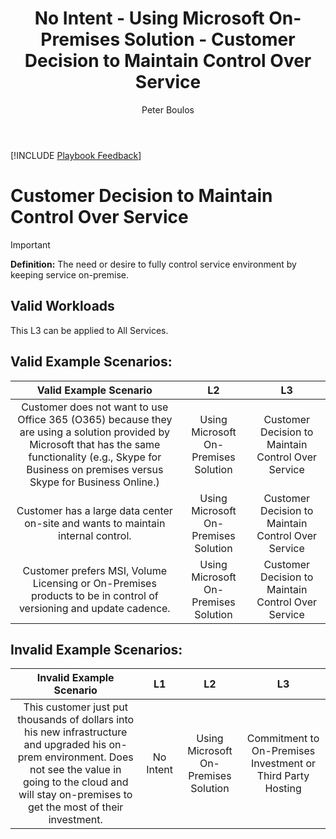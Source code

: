 ﻿---
# required metadata
title: No Intent - Using Microsoft On-Premises Solution - Customer Decision to Maintain Control Over Service
description: No Intent - Using Microsoft On-Premises Solution - Customer Decision to Maintain Control Over Service
author: Peter Boulos
ms.author: pboulos
manager: eduardod 
ms.date: 9/25/2019
ms.topic: playbook 
ms.prod: non-product-specific 
ms.custom: internal-playbook 
ft.audience: internal 
ft.owner: pboulos
---
[!INCLUDE [Playbook Feedback](./includes/questions-feedback.md)] 

# Customer Decision to Maintain Control Over Service

> [!IMPORTANT]
> **Definition:** The need or desire to fully control service environment by keeping service on-premise.

## Valid Workloads
This L3 can be applied to All Services.

## Valid Example Scenarios:
| Valid Example Scenario | L2 | L3 |
| :--: | :--: | :--: |
| Customer does not want to use Office 365 (O365) because they are using a solution provided by Microsoft that has the same functionality (e.g., Skype for Business on premises versus Skype for Business Online.) | Using Microsoft On-Premises Solution | Customer Decision to Maintain Control Over Service |
| Customer has a large data center on-site and wants to maintain internal control. | Using Microsoft On-Premises Solution | Customer Decision to Maintain Control Over Service |
| Customer prefers MSI, Volume Licensing or On-Premises products to be in control of versioning and update cadence. | Using Microsoft On-Premises Solution | Customer Decision to Maintain Control Over Service |
## Invalid Example Scenarios:
| Invalid Example Scenario | L1 | L2 | L3 |
| :--: | :--: | :--: | :--: |
| This customer just put thousands of dollars into his new infrastructure and upgraded his on-prem environment. Does not see the value in going to the cloud and will stay on-premises to get the most of their investment. | No Intent | Using Microsoft On-Premises Solution | Commitment to On-Premises Investment or Third Party Hosting |
